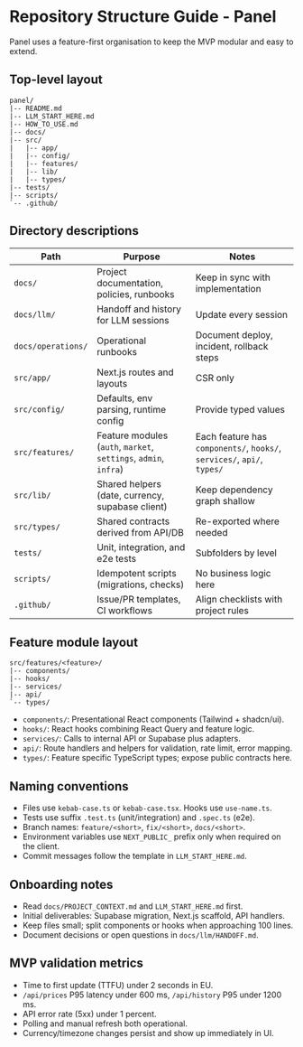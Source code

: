 # Repository Structure Guide - Panel

Panel uses a feature-first organisation to keep the MVP modular and easy to extend.

## Top-level layout
```
panel/
|-- README.md
|-- LLM_START_HERE.md
|-- HOW_TO_USE.md
|-- docs/
|-- src/
|   |-- app/
|   |-- config/
|   |-- features/
|   |-- lib/
|   |-- types/
|-- tests/
|-- scripts/
`-- .github/
```

## Directory descriptions
| Path | Purpose | Notes |
|------|---------|-------|
| `docs/` | Project documentation, policies, runbooks | Keep in sync with implementation |
| `docs/llm/` | Handoff and history for LLM sessions | Update every session |
| `docs/operations/` | Operational runbooks | Document deploy, incident, rollback steps |
| `src/app/` | Next.js routes and layouts | CSR only |
| `src/config/` | Defaults, env parsing, runtime config | Provide typed values |
| `src/features/` | Feature modules (`auth`, `market`, `settings`, `admin`, `infra`) | Each feature has `components/`, `hooks/`, `services/`, `api/`, `types/` |
| `src/lib/` | Shared helpers (date, currency, supabase client) | Keep dependency graph shallow |
| `src/types/` | Shared contracts derived from API/DB | Re-exported where needed |
| `tests/` | Unit, integration, and e2e tests | Subfolders by level |
| `scripts/` | Idempotent scripts (migrations, checks) | No business logic here |
| `.github/` | Issue/PR templates, CI workflows | Align checklists with project rules |

## Feature module layout
```
src/features/<feature>/
|-- components/
|-- hooks/
|-- services/
|-- api/
`-- types/
```
- `components/`: Presentational React components (Tailwind + shadcn/ui).
- `hooks/`: React hooks combining React Query and feature logic.
- `services/`: Calls to internal API or Supabase plus adapters.
- `api/`: Route handlers and helpers for validation, rate limit, error mapping.
- `types/`: Feature specific TypeScript types; expose public contracts here.

## Naming conventions
- Files use `kebab-case.ts` or `kebab-case.tsx`. Hooks use `use-name.ts`.
- Tests use suffix `.test.ts` (unit/integration) and `.spec.ts` (e2e).
- Branch names: `feature/<short>`, `fix/<short>`, `docs/<short>`.
- Environment variables use `NEXT_PUBLIC_` prefix only when required on the client.
- Commit messages follow the template in `LLM_START_HERE.md`.

## Onboarding notes
- Read `docs/PROJECT_CONTEXT.md` and `LLM_START_HERE.md` first.
- Initial deliverables: Supabase migration, Next.js scaffold, API handlers.
- Keep files small; split components or hooks when approaching 100 lines.
- Document decisions or open questions in `docs/llm/HANDOFF.md`.

## MVP validation metrics
- Time to first update (TTFU) under 2 seconds in EU.
- `/api/prices` P95 latency under 600 ms, `/api/history` P95 under 1200 ms.
- API error rate (5xx) under 1 percent.
- Polling and manual refresh both operational.
- Currency/timezone changes persist and show up immediately in UI.
